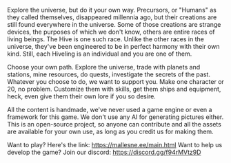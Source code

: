 Explore the universe, but do it your own way. 
Precursors, or "Humans" as they called themselves, disappeared millennia ago, but their creations are still found everywhere in the universe.
Some of those creations are strange devices, the purposes of which we don't know, others are entire races of living beings.
The Hive is one such race. Unlike the other races in the universe, they've been engineered to be in perfect harmony with their own kind.
Still, each Hiveling is an individual and you are one of them.

Choose your own path. Explore the universe, trade with planets and stations, mine resources, do quests, investigate the secrets of the past.
Whatever you choose to do, we want to support you.
Make one character or 20, no problem. 
Customize them with skills, get them ships and equipment, heck, even give them their own lore if you so desire.

All the content is handmade, we've never used a game engine or even a framework for this game.
We don't use any AI for generating pictures either.
This is an open-source project, so anyone can contribute and all the assets are available for your own use, as long as you credit us for making them.

Want to play? Here's the link: https://mallesne.ee/main.html
Want to help us develop the game? Join our discord: https://discord.gg/f94rMVtz9D
